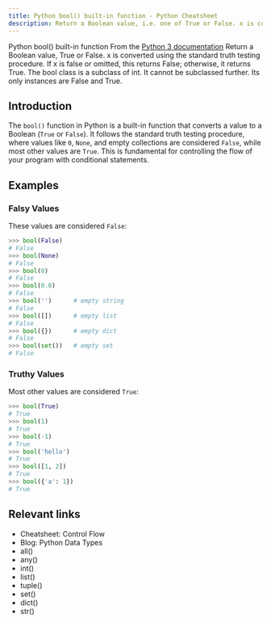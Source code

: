 ```yaml
---
title: Python bool() built-in function - Python Cheatsheet
description: Return a Boolean value, i.e. one of True or False. x is converted using the standard truth testing procedure. If x is false or omitted, this returns False; otherwise, it returns True. The bool class is a subclass of int. It cannot be subclassed further. Its only instances are False and True.
---
```


<base-title :title="frontmatter.title" :description="frontmatter.description">
Python bool() built-in function
</base-title>

<base-disclaimer>
  <base-disclaimer-title>
    From the <a target="_blank" href="https://docs.python.org/3/library/functions.html#bool">Python 3 documentation</a>
  </base-disclaimer-title>
  <base-disclaimer-content>
    Return a Boolean value, True or False. x is converted using the standard truth testing procedure. If x is false or omitted, this returns False; otherwise, it returns True. The bool class is a subclass of int. It cannot be subclassed further. Its only instances are False and True.
  </base-disclaimer-content>
</base-disclaimer>

## Introduction

The `bool()` function in Python is a built-in function that converts a value to a Boolean (`True` or `False`). It follows the standard truth testing procedure, where values like `0`, `None`, and empty collections are considered `False`, while most other values are `True`. This is fundamental for controlling the flow of your program with conditional statements.

## Examples

### Falsy Values
These values are considered `False`:

```python
>>> bool(False)
# False
>>> bool(None)
# False
>>> bool(0)
# False
>>> bool(0.0)
# False
>>> bool('')      # empty string
# False
>>> bool([])      # empty list
# False
>>> bool({})      # empty dict
# False
>>> bool(set())   # empty set
# False
```

### Truthy Values
Most other values are considered `True`:

```python
>>> bool(True)
# True
>>> bool(1)
# True
>>> bool(-1)
# True
>>> bool('hello')
# True
>>> bool([1, 2])
# True
>>> bool({'a': 1})
# True
```

## Relevant links

- <router-link to="/cheatsheet/control-flow">Cheatsheet: Control Flow</router-link>
- <router-link to="/blog/python-data-types">Blog: Python Data Types</router-link>
- <router-link to="/builtin/all">all()</router-link>
- <router-link to="/builtin/any">any()</router-link>
- <router-link to="/builtin/int">int()</router-link>
- <router-link to="/builtin/list">list()</router-link>
- <router-link to="/builtin/tuple">tuple()</router-link>
- <router-link to="/builtin/set">set()</router-link>
- <router-link to="/builtin/dict">dict()</router-link>
- <router-link to="/builtin/str">str()</router-link>

